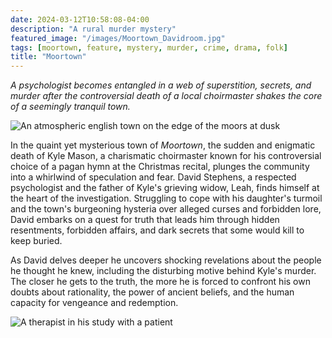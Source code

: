 ```yaml
---
date: 2024-03-12T10:58:08-04:00
description: "A rural murder mystery"
featured_image: "/images/Moortown_Davidroom.jpg" 
tags: [moortown, feature, mystery, murder, crime, drama, folk]
title: "Moortown"
---
```


_A psychologist becomes entangled in a web of superstition, secrets, and murder after the controversial death of a local choirmaster shakes the core of a seemingly tranquil town._

![An atmospheric english town on the edge of the moors at dusk](/images/Moortown_view.jpg)

In the quaint yet mysterious town of _Moortown_, the sudden and enigmatic death of Kyle Mason, a charismatic choirmaster known for his controversial choice of a pagan hymn at the Christmas recital, plunges the community into a whirlwind of speculation and fear. David Stephens, a respected psychologist and the father of Kyle's grieving widow, Leah, finds himself at the heart of the investigation. Struggling to cope with his daughter's turmoil and the town's burgeoning hysteria over alleged curses and forbidden lore, David embarks on a quest for truth that leads him through hidden resentments, forbidden affairs, and dark secrets that some would kill to keep buried.

As David delves deeper he uncovers shocking revelations about the people he thought he knew, including the disturbing motive behind Kyle's murder. The closer he gets to the truth, the more he is forced to confront his own doubts about rationality, the power of ancient beliefs, and the human capacity for vengeance and redemption.

![A therapist in his study with a patient](/images/Moortown_Davidroom.jpg)

